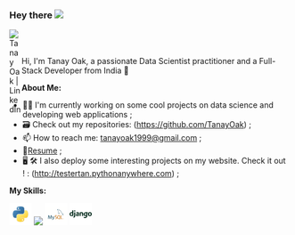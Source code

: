 ### Hey there <img src="https://media.giphy.com/media/hvRJCLFzcasrR4ia7z/giphy.gif" width="25px">



<a href="https://www.linkedin.com/in/tanay-oak/">
  <img align="left" alt="Tanay Oak | LinkedIn"  width="22px" src="https://icons8.com/icon/X8g2OZMx4ET5/linkedin" />
</a>
<br/>
<br/>


Hi, I'm Tanay Oak, a passionate Data Scientist practitioner and a Full-Stack Developer from India 🙏
 



**About Me:**


- 👨‍💻 I'm currently working on some cool projects on data science and developing web applications ;
- 🗃 Check out my repositories: (https://github.com/TanayOak) ;
- 📫 How to reach me: [tanayoak1999@gmail.com](https://www.linkedin.com/in/tanay-oak/) ;
- 📝[Resume](https://drive.google.com/file/d/1oYF9rZBcAoVA1ly_c_QVK7tszCxzDkS8/view?usp=sharing) ;
- 🖥 🛠 I also deploy some interesting projects on my website. Check it out ! : (http://testertan.pythonanywhere.com) ;

**My Skills:**



<code><img height="40" src="https://raw.githubusercontent.com/github/explore/80688e429a7d4ef2fca1e82350fe8e3517d3494d/topics/python/python.png"></code>
<code><img height="35" src="https://www.fsm.ac.in/blog/wp-content/uploads/2022/08/ml-e1610553826718.jpg"></code>
<code><img height="40" src="https://raw.githubusercontent.com/github/explore/80688e429a7d4ef2fca1e82350fe8e3517d3494d/topics/mysql/mysql.png"></code>
<code><img height="40" src="https://raw.githubusercontent.com/github/explore/80688e429a7d4ef2fca1e82350fe8e3517d3494d/topics/django/django.png"></code>

